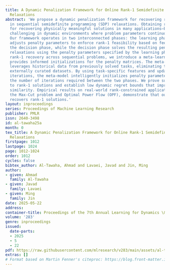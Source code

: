```yaml
---
title: A Dynamic Penalization Framework for Online Rank-1 Semidefinite Programming
  Relaxations
abstract: 'We propose a dynamic penalization framework for recovering rank-1 solutions
  in sequential semidefinite programming (SDP) relaxations. Obtaining rank-1 solutions–crucial
  for recovering physically meaningful solutions in many applications–becomes particularly
  challenging in dynamic environments where problem parameters continuously evolve.
  Our framework operates in two interconnected phases: the learning phase dynamically
  adjusts penalty parameters to enforce rank-1 feasibility based on feedback from
  the decision phase, while the decision phase solves the resulting penalized SDP
  relaxations using the penalty parameters specified by the learning phase. To accelerate
  rank-1 recovery across sequential problems, we introduce a meta-learning model that
  provides informed initializations for the penalty matrices. The meta-learning model
  leverages historical data from previously solved tasks, eliminating the need for
  externally curated datasets. By using task-specific features and updates from prior
  iterations, the meta-model intelligently initializes penalty parameters, reducing
  the number of iterations required between the two phases. We prove sublinear convergence
  to rank-1 solutions and establish low dynamic regret bounds that improve with task
  similarity. Empirical results on real-world rank-constrained applications, including
  the Max-Cut problem and Optimal Power Flow (OPF), demonstrate that our method consistently
  recovers rank-1 solutions.'
layout: inproceedings
series: Proceedings of Machine Learning Research
publisher: PMLR
issn: 2640-3498
id: al-tawaha25a
month: 0
tex_title: A Dynamic Penalization Framework for Online Rank-1 Semidefinite Programming
  Relaxations
firstpage: 1012
lastpage: 1024
page: 1012-1024
order: 1012
cycles: false
bibtex_author: Al-Tawaha, Ahmad and Lavaei, Javad and Jin, Ming
author:
- given: Ahmad
  family: Al-Tawaha
- given: Javad
  family: Lavaei
- given: Ming
  family: Jin
date: 2025-05-22
address:
container-title: Proceedings of the 7th Annual Learning for Dynamics \& Control Conference
volume: '283'
genre: inproceedings
issued:
  date-parts:
  - 2025
  - 5
  - 22
pdf: https://raw.githubusercontent.com/mlresearch/v283/main/assets/al-tawaha25a/al-tawaha25a.pdf
extras: []
# Format based on Martin Fenner's citeproc: https://blog.front-matter.io/posts/citeproc-yaml-for-bibliographies/
---
```

